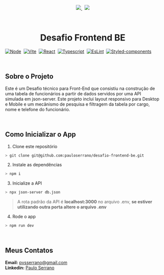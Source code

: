 <p align="center">
  <a href="mailto:pvsserrano@gmail.com">
    <img src="https://img.shields.io/badge/Gmail-D14836?style=for-the-badge&logo=gmail&logoColor=white" />        
  </a>&nbsp;
  <a href="https://www.linkedin.com/in/pvsserrano/">
    <img src="https://img.shields.io/badge/linkedin-%230077B5.svg?&style=for-the-badge&logo=linkedin&logoColor=white" />
  </a>
</p>

<br />
<div align="center">
  <h1>Desafio Frontend BE</h1>
</div>

<!-- TECHS -->

[![Node][Node-badge]][Node-url]&nbsp;
[![Vite][Vite-badge]][Vite-url]&nbsp;
[![React][React-badge]][React-url]&nbsp;
[![Typescript][Typescript-badge]][Typescript-url]&nbsp;
[![EsLint][EsLint-badge]][EsLint-url]&nbsp;
[![Styled-components][Styled-components-badge]][Styled-components-url]&nbsp;

<br />

<!-- ABOUT -->

## Sobre o Projeto

Este é um Desafio técnico para Front-End que consistiu na construção de uma tabela de funcionários a partir de dados servidos por uma API simulada em json-server. Este projeto inclui layout responsivo para Desktop e Mobile e um mecânismo de pesquisa e filtragem da tabela por cargo, nome e telefone do funcionário.

<br />

<!-- GETTING STARTED -->

## Como Inicializar o App

1. Clone este repositório

```bash
> git clone git@github.com:pauloserrano/desafio-frontend-be.git
```

2. Instale as dependências

```bash
> npm i
```

3. Inicialize a API

```bash
> npx json-server db.json
```

> A rota padrão da API é **localhost:3000** no arquivo .env, **se estiver utilizando outra porta altere o arquivo .env**

4. Rode o app

```bash
> npm run dev
```

<br />

<!-- CONTACT -->

## Meus Contatos

**Email:** [pvsserrano@gmail.com](mailto:pvsserrano@gmail.com)  
**Linkedin:** [Paulo Serrano](https://www.linkedin.com/in/pvsserrano/)

<!-- MARKDOWN LINKS & IMAGES -->
<!-- https://www.markdownguide.org/basic-syntax/#reference-style-links -->

<!-- React -->

[React-badge]: https://img.shields.io/badge/React-20232A?style=for-the-badge&logo=react&logoColor=61DAFB
[React-url]: https://reactjs.org/

<!-- Node -->

[Node-badge]: https://img.shields.io/badge/node.js-6DA55F?style=for-the-badge&logo=node.js&logoColor=white
[Node-url]: https://nodejs.org/

<!-- Typescript -->

[Typescript-badge]: https://img.shields.io/badge/typescript-%23007ACC.svg?style=for-the-badge&logo=typescript&logoColor=white
[Typescript-url]: https://www.typescriptlang.org/

<!-- Eslint -->

[EsLint-badge]: https://img.shields.io/badge/ESLint-4B3263?style=for-the-badge&logo=eslint&logoColor=white
[EsLint-url]: https://eslint.org/

<!-- Vite -->

[Vite-badge]: https://img.shields.io/badge/vite-%23646CFF.svg?style=for-the-badge&logo=vite&logoColor=white
[Vite-url]: https://vitejs.dev/

<!-- Styled-Components -->

[Styled-components-badge]: https://img.shields.io/badge/styled--components-DB7093?style=for-the-badge&logo=styled-components&logoColor=white
[Styled-components-url]: https://styled-components.com/
